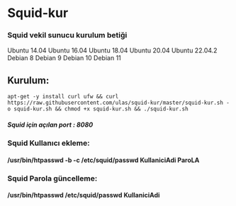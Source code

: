 # Squid-kur
### Squid vekil sunucu kurulum betiği
 Ubuntu 14.04
 Ubuntu 16.04
 Ubuntu 18.04
 Ubuntu 20.04
 Ubuntu 22.04.2
 Debian 8
 Debian 9
 Debian 10
 Debian 11
## Kurulum:
```
apt-get -y install curl ufw && curl  https://raw.githubusercontent.com/ulas/squid-kur/master/squid-kur.sh -o squid-kur.sh && chmod +x squid-kur.sh && ./squid-kur.sh
```
##### Squid için açılan port : 8080

### Squid Kullanıcı ekleme:
#### /usr/bin/htpasswd -b -c /etc/squid/passwd KullaniciAdi ParoLA
### Squid Parola güncelleme:
#### /usr/bin/htpasswd /etc/squid/passwd KullaniciAdi
